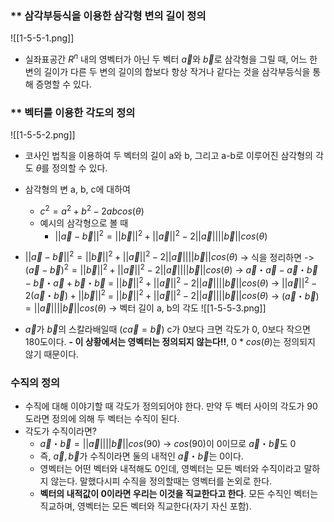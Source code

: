 ### ** 삼각부등식을 이용한 삼각형 변의 길이 정의
![[1-5-5-1.png]] 
- 실좌표공간 $R^n$ 내의 영벡터가 아닌 두 벡터 $\vec{a}$와 $\vec{b}$로 삼각형을 그릴 때, 어느 한 변의 길이가 다른 두 변의 길이의 합보다 항상 작거나 같다는 것을 삼각부등식을 통해 증명할 수 있다.

### ** 벡터를 이용한 각도의 정의
![[1-5-5-2.png]]

- 코사인 법칙을 이용하여 두 벡터의 길이 a와 b, 그리고 a-b로 이루어진 삼각형의 각도 $\theta$를 정의할 수 있다.
- 삼각형의 변 a, b, c에 대하여 
	- $c^2 = a^2 + b^2 - 2abcos(\theta)$ 
	- 예시의 삼각형으로 볼 때
		- $||\vec{a}-\vec{b}||^2 = ||\vec{b}||^2 + ||\vec{a}||^2 - 2||\vec{a}||||\vec{b}||cos(\theta)$

- $||\vec{a}-\vec{b}||^2 = ||\vec{b}||^2 + ||\vec{a}||^2 - 2||\vec{a}||||\vec{b}||cos(\theta)$
	-> 식을 정리하면
	-> $(\vec{a}-\vec{b})^2 = ||\vec{b}||^2 + ||\vec{a}||^2 - 2||\vec{a}||||\vec{b}||cos(\theta)$
	-> $\vec{a}・\vec{a}-\vec{a}・\vec{b}-\vec{b}・\vec{a}+\vec{b}・\vec{b}$ = $||\vec{b}||^2 + ||\vec{a}||^2 - 2||\vec{a}||||\vec{b}||cos(\theta)$
	-> $||\vec{a}||^2-2(\vec{a}・\vec{b})+||\vec{b}||^2$ = $||\vec{b}||^2 + ||\vec{a}||^2 - 2||\vec{a}||||\vec{b}||cos(\theta)$
	-> $(\vec{a}・\vec{b}) = ||\vec{a}||||\vec{b}||cos(\theta)$ -> 벡터 길이 a, b의 각도
![[1-5-5-3.png]]
- $\vec{a}$가 $\vec{b}$의 스칼라배일때 $(c\vec{a} = \vec{b})$ c가 0보다 크면 각도가 0, 0보다 작으면 180도이다. 
**- 이 상황에서는 영벡터는 정의되지 않는다!!**, 0 * $cos(\theta)$는 정의되지 않기 때문이다.

### 수직의 정의
- 수직에 대해 이야기할 때 각도가 정의되어야 한다. 만약 두 벡터 사이의 각도가 90도라면 정의에 의해 두 벡터는 수직이 된다. 
- 각도가 수직이라면?
	- $\vec{a}・\vec{b} = ||\vec{a}||||\vec{b}||cos(90)$ -> $cos(90)$이 0이므로 $\vec{a}・\vec{b}$도 0
	- 즉, $\vec{a}, \vec{b}$가 수직이라면 둘의 내적인 $\vec{a}・\vec{b}$는 0이다.
	- 영벡터는 어떤 벡터와 내적해도 0인데, 영벡터는 모든 벡터와 수직이라고 말하지 않는다. 말했다시피 수직을 정의할때는 영벡터를 논외로 한다. 
	- **벡터의 내적값이 0이라면 우리는 이것을 직교한다고 한다**. 모든 수직인 벡터는 직교하며, 영벡터는 모든 벡터와 직교한다(자기 자신 포함).
